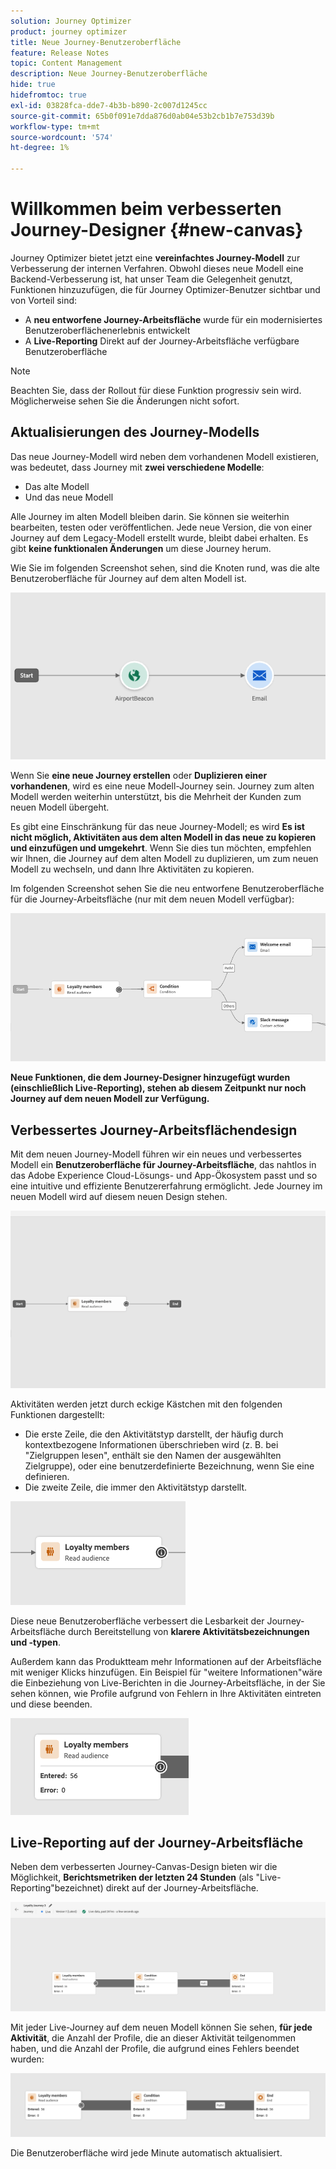 ```yaml
---
solution: Journey Optimizer
product: journey optimizer
title: Neue Journey-Benutzeroberfläche
feature: Release Notes
topic: Content Management
description: Neue Journey-Benutzeroberfläche
hide: true
hidefromtoc: true
exl-id: 03828fca-dde7-4b3b-b890-2c007d1245cc
source-git-commit: 65b0f091e7dda876d0ab04e53b2cb1b7e753d39b
workflow-type: tm+mt
source-wordcount: '574'
ht-degree: 1%

---
```


# Willkommen beim verbesserten Journey-Designer {#new-canvas}

Journey Optimizer bietet jetzt eine **vereinfachtes Journey-Modell** zur Verbesserung der internen Verfahren. Obwohl dieses neue Modell eine Backend-Verbesserung ist, hat unser Team die Gelegenheit genutzt, Funktionen hinzuzufügen, die für Journey Optimizer-Benutzer sichtbar und von Vorteil sind:

* A **neu entworfene Journey-Arbeitsfläche** wurde für ein modernisiertes Benutzeroberflächenerlebnis entwickelt
* A **Live-Reporting** Direkt auf der Journey-Arbeitsfläche verfügbare Benutzeroberfläche

>[!NOTE]
>
>Beachten Sie, dass der Rollout für diese Funktion progressiv sein wird. Möglicherweise sehen Sie die Änderungen nicht sofort.

## Aktualisierungen des Journey-Modells

Das neue Journey-Modell wird neben dem vorhandenen Modell existieren, was bedeutet, dass Journey mit **zwei verschiedene Modelle**:

* Das alte Modell
* Und das neue Modell

Alle Journey im alten Modell bleiben darin. Sie können sie weiterhin bearbeiten, testen oder veröffentlichen. Jede neue Version, die von einer Journey auf dem Legacy-Modell erstellt wurde, bleibt dabei erhalten. Es gibt **keine funktionalen Änderungen** um diese Journey herum.

Wie Sie im folgenden Screenshot sehen, sind die Knoten rund, was die alte Benutzeroberfläche für Journey auf dem alten Modell ist.

![](assets/new-canvas.png)

Wenn Sie **eine neue Journey erstellen** oder **Duplizieren einer vorhandenen**, wird es eine neue Modell-Journey sein. Journey zum alten Modell werden weiterhin unterstützt, bis die Mehrheit der Kunden zum neuen Modell übergeht.

Es gibt eine Einschränkung für das neue Journey-Modell; es wird **Es ist nicht möglich, Aktivitäten aus dem alten Modell in das neue zu kopieren und einzufügen und umgekehrt**. Wenn Sie dies tun möchten, empfehlen wir Ihnen, die Journey auf dem alten Modell zu duplizieren, um zum neuen Modell zu wechseln, und dann Ihre Aktivitäten zu kopieren.

Im folgenden Screenshot sehen Sie die neu entworfene Benutzeroberfläche für die Journey-Arbeitsfläche (nur mit dem neuen Modell verfügbar):

![](assets/new-canvas2.png)

**Neue Funktionen, die dem Journey-Designer hinzugefügt wurden (einschließlich Live-Reporting), stehen ab diesem Zeitpunkt nur noch Journey auf dem neuen Modell zur Verfügung.**

## Verbessertes Journey-Arbeitsflächendesign

Mit dem neuen Journey-Modell führen wir ein neues und verbessertes Modell ein **Benutzeroberfläche für Journey-Arbeitsfläche**, das nahtlos in das Adobe Experience Cloud-Lösungs- und App-Ökosystem passt und so eine intuitive und effiziente Benutzererfahrung ermöglicht. Jede Journey im neuen Modell wird auf diesem neuen Design stehen.

![](assets/new-canvas3.gif)

Aktivitäten werden jetzt durch eckige Kästchen mit den folgenden Funktionen dargestellt:

* Die erste Zeile, die den Aktivitätstyp darstellt, der häufig durch kontextbezogene Informationen überschrieben wird (z. B. bei &quot;Zielgruppen lesen&quot;, enthält sie den Namen der ausgewählten Zielgruppe), oder eine benutzerdefinierte Bezeichnung, wenn Sie eine definieren.
* Die zweite Zeile, die immer den Aktivitätstyp darstellt.

![](assets/new-canvas4.png)

Diese neue Benutzeroberfläche verbessert die Lesbarkeit der Journey-Arbeitsfläche durch Bereitstellung von **klarere Aktivitätsbezeichnungen und -typen**.

Außerdem kann das Produktteam mehr Informationen auf der Arbeitsfläche mit weniger Klicks hinzufügen. Ein Beispiel für &quot;weitere Informationen&quot;wäre die Einbeziehung von Live-Berichten in die Journey-Arbeitsfläche, in der Sie sehen können, wie Profile aufgrund von Fehlern in Ihre Aktivitäten eintreten und diese beenden.

![](assets/new-canvas5.png)


## Live-Reporting auf der Journey-Arbeitsfläche

Neben dem verbesserten Journey-Canvas-Design bieten wir die Möglichkeit, **Berichtsmetriken der letzten 24 Stunden** (als &quot;Live-Reporting&quot;bezeichnet) direkt auf der Journey-Arbeitsfläche.

![](assets/new-canvas6bis.png)

Mit jeder Live-Journey auf dem neuen Modell können Sie sehen, **für jede Aktivität**, die Anzahl der Profile, die an dieser Aktivität teilgenommen haben, und die Anzahl der Profile, die aufgrund eines Fehlers beendet wurden:

![](assets/new-canvas8.png)

<!--`
With every live journey on the new model, you will be able to see two types of "last 24 hours" reporting information:

* On a **new insert**, you will see:
    * The number of profiles that have been exported for audience-triggered journeys. You will see the number of profiles available in the last export job alongside the time when that export has been made.
    * The number of profiles who exited the journey
    * The percentage of errors
    ![](assets/new-canvas7.png)
* **On each activity**, you will see the number of profiles who entered that activity and the number who exited because of an error:
    ![](assets/new-canvas8.png)
-->

Die Benutzeroberfläche wird jede Minute automatisch aktualisiert.

<!--
Please note that you may see differences between the number of exported profiles and the number of profiles flowing through the journey. The exported profiles count only provides information about the last export job being made while the number of profiles entering an activity only contains profiles who did it in the last 24 hours. This can especially be visible on recurring daily journeys as there could be a data overlap between two days.
-->
